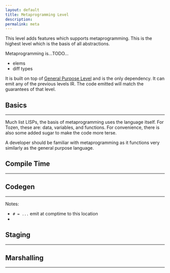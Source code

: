 ```yaml
---
layout: default
title: Metaprogramming Level
description: 
permalink: meta
---
```


This level adds features which supports metaprogramming.
This is the highest level which is the basis of all abstractions.

Metaprogramming is...TODO...
* elems
* diff types

It is built on top of [General Purpose Level](./full) and is the only dependency.
It can emit any of the previous levels IR.
The code emitted will match the guarantees of that level.


## Basics
------------------------------------------------------------------------------------------------------------

Much list LISPs, the basis of metaprogramming uses the language itself.
For Tozen, these are: data, variables, and functions.
For convenience, there is also some added sugar to make the code more terse.

A developer should be familiar with metaprogramming as it functions very similarly as the general purpose language.



## Compile Time
------------------------------------------------------------------------------------------------------------


## Codegen
------------------------------------------------------------------------------------------------------------

Notes:
* `# = ...` emit at comptime to this location
* 

## Staging
------------------------------------------------------------------------------------------------------------


## Marshalling
------------------------------------------------------------------------------------------------------------



